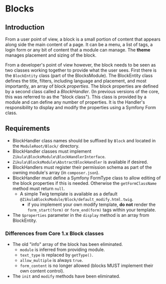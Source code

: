# Blocks

## Introduction

From a user point of view, a block is a small portion of content that appears along side the main content of a page.
It can be a menu, a list of tags, a login form or any bit of content that a module can manage. The **theme** manages
placement and sizing of the block.

From a developer's point of view however, the block needs to be seen as two classes working together to provide what the
user sees. First there is the `BlockEntity` class (part of the BlocksModule). The BlockEntity class defines the title, 
filters, including language and placement, and most importantly, an array of block *properties*. The block properties
are defined by a second class called a *BlockHandler*. (In previous versions of the core, this was referred to as the
"block class"). This class is provided by a module and can define any number of properties. It is the Handler's
responsibility to display and modify the properties using a Symfony Form class.

## Requirements

- BlockHandler class names should be suffixed by `Block` and located in the `ModuleRoot/Block/` directory.
- BlockHandler classes must implement `Zikula\BlocksModule\BlockHandlerInterface`.
- `Zikula\BlocksModule\AbstractBlockHandler` is available if desired.
- BlockHandlers must register their permission schema as part of the owning module's array (in `composer.json`).
- BlockHandler must define a Symfony FormType class to allow editing of the block properties if this is needed.
   Otherwise the `getFormClassName` method must return `null`.
    - A simple Twig template is available as a default `@ZikulaBlocksModule/Block/default_modify.html.twig`.
        - if you implement your own modify template, **do not** render the `form_start(form)` or `form_end(form)`
          tags within your template.
- The `$properties` parameter in the `display` method is an array from BlockEntity.

### Differences from Core 1.x Block classes 

- The old "info" array of the block has been eliminated.
    - `module` is inferred from providing module.
    - `text_type` is replaced by `getType()`.
    - `allow_multiple` is always `true`.
    - `form_content` is no longer allowed (blocks MUST implement their own content control).
- The `init` and `modify` methods have been eliminated.
